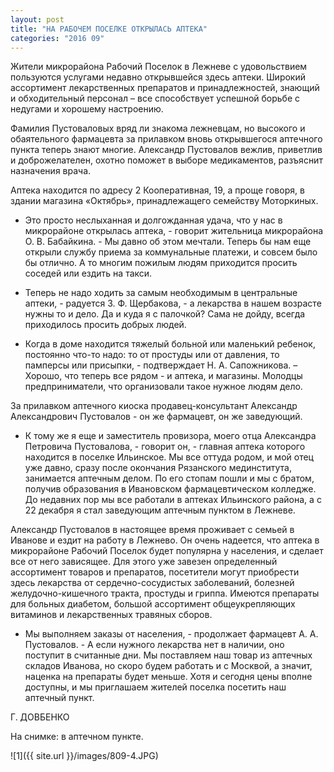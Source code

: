 ```yaml
---
layout: post
title: "НА РАБОЧЕМ ПОСЕЛКЕ ОТКРЫЛАСЬ АПТЕКА"
categories: "2016 09"
---
```


Жители микрорайона Рабочий Поселок в Лежневе с удовольствием пользуются услугами недавно открывшейся здесь аптеки. Широкий ассортимент лекарственных препаратов и принадлежностей, знающий и обходительный персонал – все способствует успешной борьбе с недугами и хорошему настроению.

Фамилия Пустоваловых вряд ли знакома лежневцам, но высокого и обаятельного фармацевта за прилавком вновь открывшегося аптечного пункта теперь знают многие. Александр Пустовалов вежлив, приветлив и доброжелателен, охотно поможет в выборе медикаментов, разъяснит назначения врача.

Аптека находится по адресу 2 Кооперативная, 19, а проще говоря, в здании магазина «Октябрь», принадлежащего семейству Моторкиных.

- Это просто неслыханная и долгожданная удача, что у нас в микрорайоне открылась аптека, - говорит жительница микрорайона О. В. Бабайкина. - Мы давно об этом мечтали. Теперь бы нам еще открыли службу приема за коммунальные платежи, и совсем было бы отлично. А то многим пожилым людям приходится просить соседей или ездить на такси.

- Теперь не надо ходить за самым необходимым в центральные аптеки, - радуется З. Ф. Щербакова, - а лекарства в нашем возрасте нужны то и дело. Да и куда я с палочкой? Сама не дойду, всегда приходилось просить добрых людей.

- Когда в доме находится тяжелый больной или маленький ребенок, постоянно что-то надо: то от простуды или от давления, то памперсы или присыпки, - подтверждает Н. А. Сапожникова. – Хорошо, что теперь все рядом - и аптека, и магазины. Молодцы предприниматели, что организовали такое нужное людям дело.

За прилавком аптечного киоска продавец-консультант Александр Александрович Пустовалов - он же фармацевт, он же заведующий.

- К тому же я еще и заместитель провизора, моего отца Александра Петровича Пустовалова, - говорит он, - главная аптека которого находится в поселке Ильинское. Мы все оттуда родом, и мой отец уже давно, сразу после окончания Рязанского мединститута, занимается аптечным делом. По его стопам пошли и мы с братом, получив образования в Ивановском фармацевтическом колледже. До недавних пор мы все работали в аптеках Ильинского района, а с 22 декабря я стал заведующим аптечным пунктом в Лежневе.

Александр Пустовалов в настоящее время проживает с семьей в Иванове и ездит на работу в Лежнево. Он очень надеется, что аптека в микрорайоне Рабочий Поселок будет популярна у населения, и сделает все от него зависящее. Для этого уже завезен определенный ассортимент товаров и препаратов, посетители могут приобрести здесь лекарства от сердечно-сосудистых заболеваний, болезней желудочно-кишечного тракта, простуды и гриппа. Имеются препараты для больных диабетом, большой ассортимент общеукрепляющих витаминов и лекарственных травяных сборов.

- Мы выполняем заказы от населения, - продолжает фармацевт А. А. Пустовалов. - А если нужного лекарства нет в наличии, оно поступит в считанные дни. Мы поставляем наш товар из аптечных складов Иванова, но скоро будем работать и с Москвой, а значит, наценка на препараты будет меньше. Хотя и сегодня цены вполне доступны, и мы приглашаем жителей поселка посетить наш аптечный пункт.

Г. ДОВБЕНКО

На снимке: в аптечном пункте.

![1]({{ site.url }}/images/809-4.JPG)
